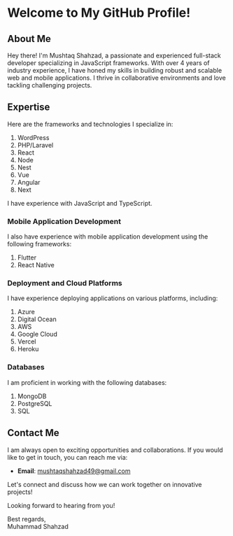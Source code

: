 # Welcome to My GitHub Profile!

## About Me

Hey there! I'm Mushtaq Shahzad, a passionate and experienced full-stack developer specializing in JavaScript frameworks. With over 4 years of industry experience, I have honed my skills in building robust and scalable web and mobile applications. I thrive in collaborative environments and love tackling challenging projects.

## Expertise

Here are the frameworks and technologies I specialize in:
1. WordPress
2. PHP/Laravel
3. React
4. Node
5. Nest
6. Vue
7. Angular
8. Next

I have experience with JavaScript and TypeScript.

### Mobile Application Development

I also have experience with mobile application development using the following frameworks:

1. Flutter
2. React Native

### Deployment and Cloud Platforms

I have experience deploying applications on various platforms, including:

1. Azure
2. Digital Ocean
3. AWS
4. Google Cloud
5. Vercel
6. Heroku

### Databases

I am proficient in working with the following databases:

1. MongoDB
2. PostgreSQL
3. SQL


## Contact Me

I am always open to exciting opportunities and collaborations. If you would like to get in touch, you can reach me via:

- **Email**: mushtaqshahzad49@gmail.com


Let's connect and discuss how we can work together on innovative projects!

Looking forward to hearing from you!

Best regards,  
Muhammad Shahzad
